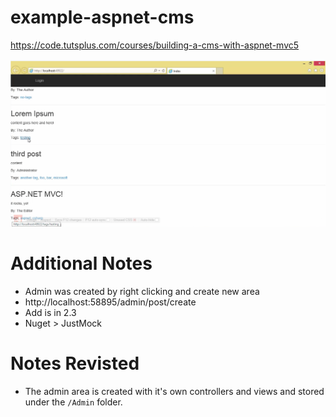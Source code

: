 # example-aspnet-cms
https://code.tutsplus.com/courses/building-a-cms-with-aspnet-mvc5

![screenshot](https://github.com/sarn1/aspnet-example-cms/blob/master/screenshot.png)

# Additional Notes #
- Admin was created by right clicking and create new area
- http://localhost:58895/admin/post/create
- Add is in 2.3
- Nuget > JustMock

# Notes Revisted #
- The admin area is created with it's own controllers and views and stored under the `/Admin` folder.
